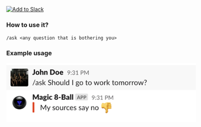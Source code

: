 <a href="https://slack.com/oauth/v2/authorize?client_id=962873913474.963386515618&scope=commands"><img alt="Add to Slack" height="40" width="139" src="https://platform.slack-edge.com/img/add_to_slack.png" srcset="https://platform.slack-edge.com/img/add_to_slack.png 1x, https://platform.slack-edge.com/img/add_to_slack@2x.png 2x"></a>

### How to use it?

```
/ask <any question that is bothering you>
```

### Example usage


![Screen](https://raw.githubusercontent.com/pturczyk/assets/eightball/imgs/screen.png)

